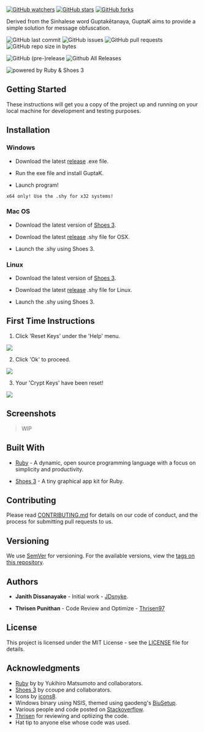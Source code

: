 
[![GitHub watchers](https://img.shields.io/github/watchers/JDsnyke/GuptaK.svg?style=social&label=Watch)](https://github.com/JDsnyke/GuptaK/subscription) [![GitHub stars](https://img.shields.io/github/stars/JDsnyke/GuptaK.svg?style=social&label=Stars)](https://github.com/JDsnyke/GuptaK/stargazers) [![GitHub forks](https://img.shields.io/github/forks/JDsnyke/GuptaK.svg?style=social&label=Fork)](https://github.com/JDsnyke/GuptaK/fork)

Derived from the Sinhalese word Guptakētanaya, GuptaK aims to provide a simple solution for message obfuscation.

![GitHub last commit](https://img.shields.io/github/last-commit/JDsnyke/GuptaK.svg) ![GitHub issues](https://img.shields.io/github/issues/JDsnyke/GuptaK.svg) ![GitHub pull requests](https://img.shields.io/github/issues-pr/JDsnyke/GuptaK.svg) ![GitHub repo size in bytes](https://img.shields.io/github/repo-size/JDsnyke/GuptaK.svg)

![GitHub (pre-)release](https://img.shields.io/github/release/JDsnyke/GuptaK/all.svg) ![Github All Releases](https://img.shields.io/github/downloads/JDsnyke/GuptaK/total.svg)

![powered by Ruby & Shoes 3](https://img.shields.io/badge/powered%20by-Ruby%20&%20Shoes%203-orange.svg)

## Getting Started

These instructions will get you a copy of the project up and running on your local machine for development and testing purposes.

## Installation

### Windows

* Download the latest [release](https://www.github.com/JDsnyke/GuptaK/releases/latest) .exe file.

* Run the exe file and install GuptaK.

* Launch program!

```x64 only! Use the .shy for x32 systems!```

### Mac OS

* Download the latest version of [Shoes 3](http://walkabout.mvmanila.com/downloads/).

* Download the latest [release](https://www.github.com/JDsnyke/GuptaK/releases/latest) .shy file for OSX.

* Launch the .shy using Shoes 3.

### Linux

* Download the latest version of [Shoes 3](http://walkabout.mvmanila.com/downloads/).

* Download the latest [release](https://www.github.com/JDsnyke/GuptaK/releases/latest) .shy file for Linux. 

* Launch the .shy using Shoes 3.

## First Time Instructions

1. Click 'Reset Keys' under the 'Help' menu.

![](images/ft_01.png)

2. Click 'Ok' to proceed.

![](images/ft_02.png)

3. Your 'Crypt Keys' have been reset!

![](images/ft_03.png)

## Screenshots

> WIP

## Built With

* [Ruby](https://www.ruby-lang.org/en/) - A dynamic, open source programming language with a focus on simplicity and productivity.

* [Shoes 3](https://github.com/shoes/shoes3) - A tiny graphical app kit for Ruby.

## Contributing

Please read [CONTRIBUTING.md](CONTRIBUTING.md) for details on our code of conduct, and the process for submitting pull requests to us.

## Versioning

We use [SemVer](https://semver.org/) for versioning. For the available versions, view the [tags on this repository](https://github.com/JDsnuke/GuptaK/tags).

## Authors

* **Janith Dissanayake** - Initial work - [JDsnyke](https://github.com/JDsnyke).

* **Thrisen Punithan** - Code Review and Optimize - [Thrisen97](https://github.com/Thrisen97)

## License

This project is licensed under the MIT License - see the [LICENSE](LICENSE) file for details.

## Acknowledgments

* [Ruby](https://www.ruby-lang.org/) by by Yukihiro Matsumoto and collaborators.
* [Shoes 3](https://github.com/shoes/shoes3) by ccoupe and collaborators.
* Icons by [icons8](https://icons8.com/).
* Windows binary using NSIS, themed using gaodeng's [BiuSetup](https://github.com/gaodeng/BiuSetup).
* Various people and code posted on [Stackoverflow](https://stackoverflow.com/questions/tagged/shoes).
* [Thrisen](https://thrisen.com/) for reviewing and optiizing the code.
* Hat tip to anyone else whose code was used.